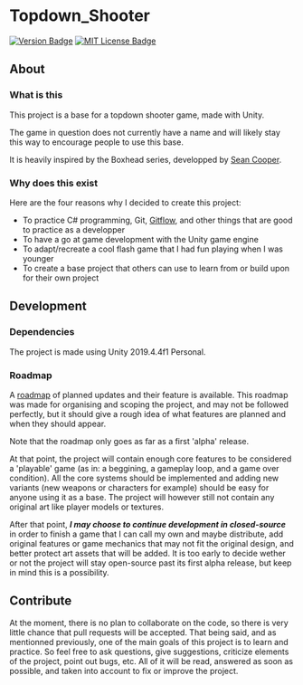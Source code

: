 # Topdown_Shooter
[![Version Badge][version-badge]][changelog] [![MIT License Badge][license-badge]][license]

## About

### What is this

This project is a base for a topdown shooter game, made with Unity.

The game in question does not currently have a name and will likely stay this way to encourage people to use this base.

It is heavily inspired by the Boxhead series, developped by [Sean Cooper][sean-cooper].

### Why does this exist

Here are the four reasons why I decided to create this project:
- To practice C# programming, Git, [Gitflow][gitflow], and other things that are good to practice as a developper
- To have a go at game development with the Unity game engine
- To adapt/recreate a cool flash game that I had fun playing when I was younger
- To create a base project that others can use to learn from or build upon for their own project

## Development

### Dependencies

The project is made using Unity 2019.4.4f1 Personal.

### Roadmap

A [roadmap][roadmap] of planned updates and their feature is available.
This roadmap was made for organising and scoping the project, and may not be followed perfectly, but it should give a rough idea of what features are planned and when they should appear.

Note that the roadmap only goes as far as a first 'alpha' release.

At that point, the project will contain enough core features to be considered a 'playable' game (as in: a beggining, a gameplay loop, and a game over condition).
All the core systems should be implemented and adding new variants (new weapons or characters for example) should be easy for anyone using it as a base.
The project will however still not contain any original art like player models or textures.

After that point, ***I may choose to continue development in closed-source*** in order to finish a game that I can call my own and maybe distribute, add original features or game mechanics that may not fit the original design, and better protect art assets that will be added.
It is too early to decide wether or not the project will stay open-source past its first alpha release, but keep in mind this is a possibility.

## Contribute

At the moment, there is no plan to collaborate on the code, so there is very little chance that pull requests will be accepted.
That being said, and as mentionned previously, one of the main goals of this project is to learn and practice.
So feel free to ask questions, give suggestions, criticize elements of the project, point out bugs, etc.
All of it will be read, answered as soon as possible, and taken into account to fix or improve the project.

[changelog]: ./CHANGELOG.md
[gitflow]: https://datasift.github.io/gitflow/IntroducingGitFlow.html
[license]: ./LICENSE
[license-badge]: https://img.shields.io/badge/license-MIT-blue.svg
[roadmap]: ./Doc/roadmap.md
[sean-cooper]: https://twitter.com/seantcooper
[version-badge]: https://img.shields.io/badge/version-0.0.0-blue.svg